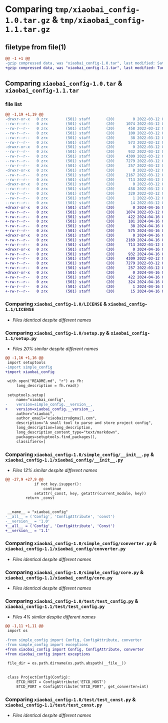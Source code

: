 # Comparing `tmp/xiaobai_config-1.0.tar.gz` & `tmp/xiaobai_config-1.1.tar.gz`

## filetype from file(1)

```diff
@@ -1 +1 @@
-gzip compressed data, was "xiaobai_config-1.0.tar", last modified: Sat Mar 12 05:56:10 2022, max compression
+gzip compressed data, was "xiaobai_config-1.1.tar", last modified: Tue Apr 16 05:27:11 2024, max compression
```

## Comparing `xiaobai_config-1.0.tar` & `xiaobai_config-1.1.tar`

### file list

```diff
@@ -1,19 +1,19 @@
-drwxr-xr-x   0 zrx        (501) staff       (20)        0 2022-03-12 05:56:10.721828 xiaobai_config-1.0/
--rw-r--r--   0 zrx        (501) staff       (20)     1074 2022-03-12 05:33:03.000000 xiaobai_config-1.0/LICENSE
--rw-r--r--   0 zrx        (501) staff       (20)      458 2022-03-12 05:56:10.721445 xiaobai_config-1.0/PKG-INFO
--rw-r--r--   0 zrx        (501) staff       (20)      100 2022-03-12 05:43:36.000000 xiaobai_config-1.0/README.md
--rw-r--r--   0 zrx        (501) staff       (20)       38 2022-03-12 05:56:10.721953 xiaobai_config-1.0/setup.cfg
--rw-r--r--   0 zrx        (501) staff       (20)      573 2022-03-12 05:56:01.000000 xiaobai_config-1.0/setup.py
-drwxr-xr-x   0 zrx        (501) staff       (20)        0 2022-03-12 05:56:10.716856 xiaobai_config-1.0/simple_config/
--rw-r--r--   0 zrx        (501) staff       (20)      932 2022-03-12 05:55:46.000000 xiaobai_config-1.0/simple_config/__init__.py
--rw-r--r--   0 zrx        (501) staff       (20)     4309 2022-03-12 05:24:31.000000 xiaobai_config-1.0/simple_config/converter.py
--rw-r--r--   0 zrx        (501) staff       (20)     7279 2022-03-12 05:24:31.000000 xiaobai_config-1.0/simple_config/core.py
--rw-r--r--   0 zrx        (501) staff       (20)      257 2022-03-12 05:24:31.000000 xiaobai_config-1.0/simple_config/exceptions.py
-drwxr-xr-x   0 zrx        (501) staff       (20)        0 2022-03-12 05:56:10.718313 xiaobai_config-1.0/test/
--rw-r--r--   0 zrx        (501) staff       (20)     2167 2022-03-12 05:24:31.000000 xiaobai_config-1.0/test/test_config.py
--rw-r--r--   0 zrx        (501) staff       (20)      713 2022-03-12 05:24:31.000000 xiaobai_config-1.0/test/test_const.py
-drwxr-xr-x   0 zrx        (501) staff       (20)        0 2022-03-12 05:56:10.720786 xiaobai_config-1.0/xiaobai_config.egg-info/
--rw-r--r--   0 zrx        (501) staff       (20)      458 2022-03-12 05:56:10.000000 xiaobai_config-1.0/xiaobai_config.egg-info/PKG-INFO
--rw-r--r--   0 zrx        (501) staff       (20)      320 2022-03-12 05:56:10.000000 xiaobai_config-1.0/xiaobai_config.egg-info/SOURCES.txt
--rw-r--r--   0 zrx        (501) staff       (20)        1 2022-03-12 05:56:10.000000 xiaobai_config-1.0/xiaobai_config.egg-info/dependency_links.txt
--rw-r--r--   0 zrx        (501) staff       (20)       14 2022-03-12 05:56:10.000000 xiaobai_config-1.0/xiaobai_config.egg-info/top_level.txt
+drwxr-xr-x   0 zrx        (501) staff       (20)        0 2024-04-16 05:27:11.094785 xiaobai_config-1.1/
+-rw-r--r--   0 zrx        (501) staff       (20)     1074 2022-03-12 05:33:03.000000 xiaobai_config-1.1/LICENSE
+-rw-r--r--   0 zrx        (501) staff       (20)      422 2024-04-16 05:27:11.094589 xiaobai_config-1.1/PKG-INFO
+-rw-r--r--   0 zrx        (501) staff       (20)      101 2024-04-16 05:22:22.000000 xiaobai_config-1.1/README.md
+-rw-r--r--   0 zrx        (501) staff       (20)       38 2024-04-16 05:27:11.094828 xiaobai_config-1.1/setup.cfg
+-rw-r--r--   0 zrx        (501) staff       (20)      575 2024-04-16 05:22:22.000000 xiaobai_config-1.1/setup.py
+drwxr-xr-x   0 zrx        (501) staff       (20)        0 2024-04-16 05:27:11.093147 xiaobai_config-1.1/test/
+-rw-r--r--   0 zrx        (501) staff       (20)     2169 2024-04-16 05:27:02.000000 xiaobai_config-1.1/test/test_config.py
+-rw-r--r--   0 zrx        (501) staff       (20)      713 2022-03-12 05:24:31.000000 xiaobai_config-1.1/test/test_const.py
+drwxr-xr-x   0 zrx        (501) staff       (20)        0 2024-04-16 05:27:11.093938 xiaobai_config-1.1/xiaobai_config/
+-rw-r--r--   0 zrx        (501) staff       (20)      932 2024-04-16 05:27:02.000000 xiaobai_config-1.1/xiaobai_config/__init__.py
+-rw-r--r--   0 zrx        (501) staff       (20)     4309 2022-03-12 05:24:31.000000 xiaobai_config-1.1/xiaobai_config/converter.py
+-rw-r--r--   0 zrx        (501) staff       (20)     7279 2022-03-12 05:24:31.000000 xiaobai_config-1.1/xiaobai_config/core.py
+-rw-r--r--   0 zrx        (501) staff       (20)      257 2022-03-12 05:24:31.000000 xiaobai_config-1.1/xiaobai_config/exceptions.py
+drwxr-xr-x   0 zrx        (501) staff       (20)        0 2024-04-16 05:27:11.094371 xiaobai_config-1.1/xiaobai_config.egg-info/
+-rw-r--r--   0 zrx        (501) staff       (20)      422 2024-04-16 05:27:11.000000 xiaobai_config-1.1/xiaobai_config.egg-info/PKG-INFO
+-rw-r--r--   0 zrx        (501) staff       (20)      324 2024-04-16 05:27:11.000000 xiaobai_config-1.1/xiaobai_config.egg-info/SOURCES.txt
+-rw-r--r--   0 zrx        (501) staff       (20)        1 2024-04-16 05:27:11.000000 xiaobai_config-1.1/xiaobai_config.egg-info/dependency_links.txt
+-rw-r--r--   0 zrx        (501) staff       (20)       15 2024-04-16 05:27:11.000000 xiaobai_config-1.1/xiaobai_config.egg-info/top_level.txt
```

### Comparing `xiaobai_config-1.0/LICENSE` & `xiaobai_config-1.1/LICENSE`

 * *Files identical despite different names*

### Comparing `xiaobai_config-1.0/setup.py` & `xiaobai_config-1.1/setup.py`

 * *Files 20% similar despite different names*

```diff
@@ -1,16 +1,16 @@
 import setuptools
-import simple_config
+import xiaobai_config
 
 with open("README.md", "r") as fh:
     long_description = fh.read()
 
 setuptools.setup(
     name="xiaobai_config",
-    version=simple_config.__version__,
+    version=xiaobai_config.__version__,
     author="xiaobai",
     author_email="xiaobaizrx@gmail.com",
     description="A small tool to parse and store project config",
     long_description=long_description,
     long_description_content_type="text/markdown",
     packages=setuptools.find_packages(),
     classifiers=[
```

### Comparing `xiaobai_config-1.0/simple_config/__init__.py` & `xiaobai_config-1.1/xiaobai_config/__init__.py`

 * *Files 12% similar despite different names*

```diff
@@ -27,9 +27,9 @@
             if not key.isupper():
                 continue
             setattr(_const, key, getattr(current_module, key))
         return _const
 
 
 __name__ = "xiaobai_config"
-__all__ = ('Config', 'ConfigAttribute', 'const')
-__version__ = '1.0'
+__all__ = ('Config', 'ConfigAttribute', 'Const')
+__version__ = '1.1'
```

### Comparing `xiaobai_config-1.0/simple_config/converter.py` & `xiaobai_config-1.1/xiaobai_config/converter.py`

 * *Files identical despite different names*

### Comparing `xiaobai_config-1.0/simple_config/core.py` & `xiaobai_config-1.1/xiaobai_config/core.py`

 * *Files identical despite different names*

### Comparing `xiaobai_config-1.0/test/test_config.py` & `xiaobai_config-1.1/test/test_config.py`

 * *Files 4% similar despite different names*

```diff
@@ -1,11 +1,11 @@
 import os
 
-from simple_config import Config, ConfigAttribute, converter
-from simple_config import exceptions
+from xiaobai_config import Config, ConfigAttribute, converter
+from xiaobai_config import exceptions
 
 file_dir = os.path.dirname(os.path.abspath(__file__))
 
 
 class ProjectConfig(Config):
     ETCD_HOST = ConfigAttribute('ETCD_HOST')
     ETCD_PORT = ConfigAttribute('ETCD_PORT', get_converter=int)
```

### Comparing `xiaobai_config-1.0/test/test_const.py` & `xiaobai_config-1.1/test/test_const.py`

 * *Files identical despite different names*

